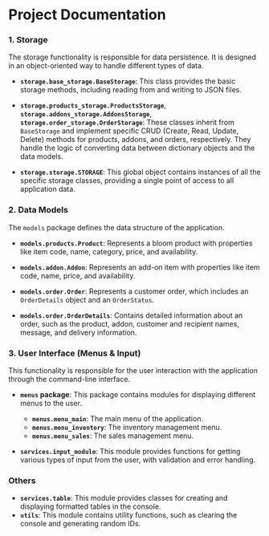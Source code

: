 # Project Documentation

### 1. Storage

The storage functionality is responsible for data persistence. It is designed in an object-oriented way to handle different types of data.

- **`storage.base_storage.BaseStorage`**: This class provides the basic storage methods, including reading from and writing to JSON files.

- **`storage.products_storage.ProductsStorage`**, **`storage.addons_storage.AddonsStorage`**, **`storage.order_storage.OrderStorage`**: These classes inherit from `BaseStorage` and implement specific CRUD (Create, Read, Update, Delete) methods for products, addons, and orders, respectively. They handle the logic of converting data between dictionary objects and the data models.

- **`storage.storage.STORAGE`**: This global object contains instances of all the specific storage classes, providing a single point of access to all application data.

### 2. Data Models

The `models` package defines the data structure of the application.

- **`models.products.Product`**: Represents a bloom product with properties like item code, name, category, price, and availability.

- **`models.addon.Addon`**: Represents an add-on item with properties like item code, name, price, and availability.

- **`models.order.Order`**: Represents a customer order, which includes an `OrderDetails` object and an `OrderStatus`.

- **`models.order.OrderDetails`**: Contains detailed information about an order, such as the product, addon, customer and recipient names, message, and delivery information.

### 3. User Interface (Menus & Input)

This functionality is responsible for the user interaction with the application through the command-line interface.

- **`menus` package**: This package contains modules for displaying different menus to the user.
    - **`menus.menu_main`**: The main menu of the application.
    - **`menus.menu_inventory`**: The inventory management menu.
    - **`menus.menu_sales`**: The sales management menu.

- **`services.input_module`**: This module provides functions for getting various types of input from the user, with validation and error handling.

### Others
- **`services.table`**: This module provides classes for creating and displaying formatted tables in the console.
- **`utils`**: This module contains utility functions, such as clearing the console and generating random IDs.
